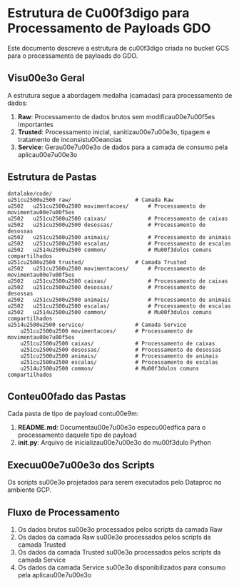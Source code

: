 # Estrutura de Cu00f3digo para Processamento de Payloads GDO

Este documento descreve a estrutura de cu00f3digo criada no bucket GCS para o processamento de payloads do GDO.

## Visu00e3o Geral

A estrutura segue a abordagem medalha (camadas) para processamento de dados:

1. **Raw**: Processamento de dados brutos sem modificau00e7u00f5es importantes
2. **Trusted**: Processamento inicial, sanitizau00e7u00e3o, tipagem e tratamento de inconsistu00eancias
3. **Service**: Gerau00e7u00e3o de dados para a camada de consumo pela aplicau00e7u00e3o

## Estrutura de Pastas

```
datalake/code/
u251cu2500u2500 raw/                    # Camada Raw
u2502   u251cu2500u2500 movimentacoes/      # Processamento de movimentau00e7u00f5es
u2502   u251cu2500u2500 caixas/             # Processamento de caixas
u2502   u251cu2500u2500 desossas/           # Processamento de desossas
u2502   u251cu2500u2500 animais/            # Processamento de animais
u2502   u251cu2500u2500 escalas/            # Processamento de escalas
u2502   u2514u2500u2500 common/             # Mu00f3dulos comuns compartilhados
u251cu2500u2500 trusted/                # Camada Trusted
u2502   u251cu2500u2500 movimentacoes/      # Processamento de movimentau00e7u00f5es
u2502   u251cu2500u2500 caixas/             # Processamento de caixas
u2502   u251cu2500u2500 desossas/           # Processamento de desossas
u2502   u251cu2500u2500 animais/            # Processamento de animais
u2502   u251cu2500u2500 escalas/            # Processamento de escalas
u2502   u2514u2500u2500 common/             # Mu00f3dulos comuns compartilhados
u2514u2500u2500 service/                # Camada Service
    u251cu2500u2500 movimentacoes/      # Processamento de movimentau00e7u00f5es
    u251cu2500u2500 caixas/             # Processamento de caixas
    u251cu2500u2500 desossas/           # Processamento de desossas
    u251cu2500u2500 animais/            # Processamento de animais
    u251cu2500u2500 escalas/            # Processamento de escalas
    u2514u2500u2500 common/             # Mu00f3dulos comuns compartilhados
```

## Conteu00fado das Pastas

Cada pasta de tipo de payload contu00e9m:

1. **README.md**: Documentau00e7u00e3o especu00edfica para o processamento daquele tipo de payload
2. **__init__.py**: Arquivo de inicializau00e7u00e3o do mu00f3dulo Python

## Execuu00e7u00e3o dos Scripts

Os scripts su00e3o projetados para serem executados pelo Dataproc no ambiente GCP.

## Fluxo de Processamento

1. Os dados brutos su00e3o processados pelos scripts da camada Raw
2. Os dados da camada Raw su00e3o processados pelos scripts da camada Trusted
3. Os dados da camada Trusted su00e3o processados pelos scripts da camada Service
4. Os dados da camada Service su00e3o disponibilizados para consumo pela aplicau00e7u00e3o
